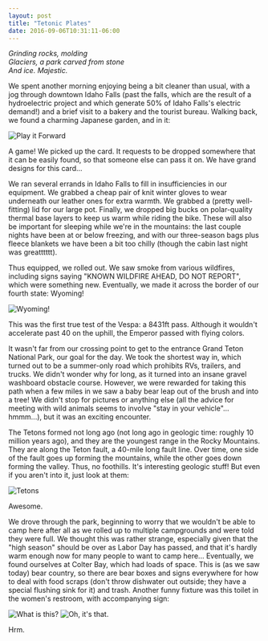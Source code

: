 ```yaml
---
layout: post
title: "Tetonic Plates"
date: 2016-09-06T10:31:11-06:00
---
```

<i>Grinding rocks, molding<br/>
Glaciers, a park carved from stone<br/>
And ice. Majestic.</i>

We spent another morning enjoying being a bit cleaner than usual, with a jog through downtown Idaho Falls (past the falls, which are the result of a hydroelectric project and which generate 50% of Idaho Falls's electric demand!) and a brief visit to a bakery and the tourist bureau. Walking back, we found a charming Japanese garden, and in it:

![Play it Forward](https://lh3.googleusercontent.com/OQ73qzUVgEyTH6jmv1-vBqpJjDCzT0tW2iMCghl17pmJBJRL0hIUdohZz41tizvvaHAeOAg1AxnQ0nJOu1Y5ZyZ57tb1sMNQVEhEEFSuBToQFJjYcYxxmgp7NKpAH1VY9x29_z_Y6VyK06Kr1vEnxZGvT0Ejh7Dg9ODasfJS68qzPqTbneXkkUhcSzL2kwknwx3Xl_zi2kf_8G3uHsB3oZz50iCvOWCW6iTX7iYDv_xaZH7kIWyLJ-3VzTJ6znIs2_HA23jEgrw7h59NUiwjY3OcZkGVAyoyA9KKig7_ikYHPyPGJEVLgV8MXO07ifitMZTkzMV0fmyNH17kDaQqAoAjLQB_qNhIzDU-cpaufyD_fU37zKrFR1E_skbikObuVH6bBabkS862rT3X0Htk7-t_5XLWHib1vuFPHDCNoFQBSOekP9OAxowNycW8bf9x279Kl-AotgwcL5EVNQbfmuSLxSx-6RFMdsg1NrVgJ0APo9GFddAU-V2BfxDaJRXTgEs5xDOmpqLaoYLCw_x3W2Jl5uAM4W80I0Wi0XRwc1FvAxZBn-ESIaiw3vRiTCtH97kJPnq-AN6VI_gyBfBAXhDY_5GqwRcB-BJsNzIYWKEVddaJ=w854-h1508-no "Play it Forward")

A game! We picked up the card. It requests to be dropped somewhere that it can be easily found, so that someone else can pass it on. We have grand designs for this card...

We ran several errands in Idaho Falls to fill in insufficiencies in our equipment. We grabbed a cheap pair of knit winter gloves to wear underneath our leather ones for extra warmth. We grabbed a (pretty well-fitting) lid for our large pot. Finally, we dropped big bucks on polar-quality thermal base layers to keep us warm while riding the bike. These will also be important for sleeping while we're in the mountains: the last couple nights have been at or below freezing, and with our three-season bags plus fleece blankets we have been a bit too chilly (though the cabin last night was greatttttt).

Thus equipped, we rolled out. We saw smoke from various wildfires, including signs saying "KNOWN WILDFIRE AHEAD, DO NOT REPORT", which were something new. Eventually, we made it across the border of our fourth state: Wyoming!

![Wyoming!](https://lh3.googleusercontent.com/XWOnvMOrhg2J_uqcR5V0ZPSB4VHWHttIhB1OuFa0qa9uDe5f8TPY_Ba_fsvnz_Z-jsm1FDhb8tIIPljv67n1Ua05AjAzO4LIykgaX2z5xRmKKV-yRKr24_dgk6ZhiqbqHqvyWImoX7HI39WPArpUtPiqINTfh9XYgO83mAm9s11VCCnZVe2y2LSUHgIa0jxgaG5s7YLRzZ_l2MR-42Ewq3OGYhfcRPHfBGZUvbzveuprQ-YGESyKGeyEAIpX7nHUVt_hP4J9Ell_nJw46gm8KOSNCq7ddhjL8zMRxJLTXXPyakywE0k9mXwnt8d0Nl2046uH5tA9tuwyoUBDL6MPTBAexc-XZh8G3zBvDr21kOnz2Sel2bf_DZstHQXK0edKJbp2pRx0y7GwymawGuzdxGckLzFexOm7jMGCrUpgTJ-ELa0JYXadBKA0nufi9er05ihyNSFL5eVQLcfWSLgYDA4jMIJV1IwiJhoihipBRbHjNmJR4_-KxuN5bI3a_2gJwPVXtFSt64g88C7mxY1S0iAgftPTciIDwUybo8QT_MRRaNH_en_hN7V81Uzs_FOlE67XansA8PzEiWJ06525GQiiBbQIG99-ii--sdIC9M0QXWbNlQ=w2508-h1412-no "Wyoming!")

This was the first true test of the Vespa: a 8431ft pass. Although it wouldn't accelerate past 40 on the uphill, the Emperor passed with flying colors.

It wasn't far from our crossing point to get to the entrance Grand Teton National Park, our goal for the day. We took the shortest way in, which turned out to be a summer-only road which prohibits RVs, trailers, and trucks. We didn't wonder why for long, as it turned into an insane gravel washboard obstacle course. However, we were rewarded for taking this path when a few miles in we saw a baby bear leap out of the brush and into a tree! We didn't stop for pictures or anything else (all the advice for meeting with wild animals seems to involve "stay in your vehicle"... hmmm...), but it was an exciting encounter.

The Tetons formed not long ago (not long ago in geologic time: roughly 10 million years ago), and they are the youngest range in the Rocky Mountains. They are along the Teton fault, a 40-mile long fault line. Over time, one side of the fault goes up forming the mountains, while the other goes down forming the valley. Thus, no foothills. It's interesting geologic stuff! But even if you aren't into it, just look at them:

![Tetons](https://lh3.googleusercontent.com/PBLLkhWYs964U3jv1Py69E_PMHa_GwxaAdmdcOJZ7juo822Qt3oZ1u9uQTpnk4wbi_FiEXmKrFtfksOLPUvVPKCZdR1anBXBmhwvMD9hOQDiyuvwMGssis3zyclDzh2hWv1bq2-PghgRNJ-SzoAKUHku8smZvX7JPPrIQOJEgCxkgJO90Zj81w9AH22jOlig-w5QV0PQtd_J9KeCR852NeU68z40qn4H6m2VGu_OQXerCQO9g_9GG8UFiqQs0jcaGgEMESM2fpcAoglAKyXRlp4wgZK6xcVPn4lFMPTeUUsOEfiuSFXWfEr7gfux3nLRiTDA-wlRnJ9qU33dWMRgvob2hs8E-i_lZdnKu2IEzsgFGzwJ1ZsDSybDmqB8swmWX-h-qKafLyieKNbLAv0sDKUfCyo9ZZophKmRVzqTzMp87jCrHR-slFbiD4noMdBUSrhSDgl2h19zepgZXnFrT29XERKzYnxtlKEWkDPSuoPmNOSzNWVrf-zlqOmWVcxC_NF-Z-DU_225rq0DN2_q4KzOSyoqCzVwxXHEwQ2zrc7XAGLCu9avPAUOKcCXZ9jBXBskfMUACcDFREW6IknkgciUFlIQbTbIke91xxVisOpV2_BKAQ=w2508-h1420-no "Tetons")

Awesome.

We drove through the park, beginning to worry that we wouldn't be able to camp here after all as we rolled up to multiple campgrounds and were told they were full. We thought this was rather strange, especially given that the "high season" should be over as Labor Day has passed, and that it's hardly warm enough now for many people to want to camp here... Eventually, we found ourselves at Colter Bay, which had loads of space. This is (as we saw today) bear country, so there are bear boxes and signs everywhere for how to deal with food scraps (don't throw dishwater out outside; they have a special flushing sink for it) and trash. Another funny fixture was this toilet in the women's restroom, with accompanying sign:

![What is this?](https://lh3.googleusercontent.com/KIXCLxZyUjP2EH7etk6ySKFLTdLpIxEp_hjZdbZAq54d1E-CMW1NKEDKcPccEIB9IztgvzCREfaLywcmet1xAWjdEYNSXY3Wtwy5809rYnk4D97CwhYVnXHwoUGqiptoijm_1j0zY4jpt1tVYwwA_ctuclwdrHAwau6zWnGGKoXmC1s4zwNMQ795-nNPalYsBeOtlJRs-cbt1oI0Cm09z9jYSSwy7G4NMQjhL8ZaH4bkOznlCPsHtxgqFR373ZLcfoZdsM4omLGSEC54AQom3fl_fxS7bFRguI469R_qv72AhJ-ND3a5T--5XtyrJXagy3wWHaPCcQRZlKbxAzLAFCDmt-WEsa1KhPo-99rOLc0e4Q4y-kmjBFhANfL9qhg_9FPejwT-RQanF73b2BxsxWdnx1RLowuFHT58FZUOh33PyLI4VfCqYx6AhkYibEtZ0roEUMka52xm2DPpOt4IptEDJ5XKmN3uflVVy12hOtzG6ZM8ciw-wkTDjldGdzazdn8s0Xx4zzLz3nOzRE2AduNqs_lj13RRb8t_GGzEP2iZi-i8ywo6qcp7GV3BLLOMk23qqLCuK0E543AQdEHMbJ6Q0qWoRt-1-PHxYKoAPKqgKePf0Q=w854-h1508-no "What is this?")
![Oh, it's that.](https://lh3.googleusercontent.com/eJooLpO4fqImPcmmWKd1WKmGc3kO9pd-AjZFK7hhdt9hzpJecrjuzmzy-eMVtSbqXwSPYu2jsfR2-LJLDRX4QRvfgEHK0KMaU6m-2KMu3XRMFiN5SfV5QthSi82HUSWElm_qfXTIxcUnwRh7N6d9bL0ayWX_IGvCn9LZrFtc7uFYZlbP22T2P0R1YqFHxtHnwiA55r87v7PyINnV8SZrCr0-vThAuJebfw10bDqv5xid4c4ag5eKSsuFHUopmfdLsfTST1k6SX6PLNv_knfSoShtuhYH1_dSeCX1cTRzChQaH6k1xtm7cMsAKy7aC1bnIskNcwh8GLr3VVlsCIscvJng3OGlT12RIPoIayF2AqcaIgK95_WFjGUAdpKheBy186-KNEonYw0SYMhw8-X8L0_8nhFeAJAa9_FxAUptO0gFl3uqqAJX-xb2t2AWnPEtz5kUpMl7FV-dvsQBBh7xStEK-3GHQpYu9wvy5OJrwFhFWI2XH_uYFn9lyCAz2m7aQAiRjEoJDec5ookAU4HwN0HQK-Te5lQNshlhRtG2pFVFK-4NMU9zlnDej5UQ28BjLPN0zNfN_lzH_2pKuhS6dWCxhvswxLQvUMkEEMdPOMlp9O0QRg=w2508-h1420-no "Oh, it's that.")

Hrm.
